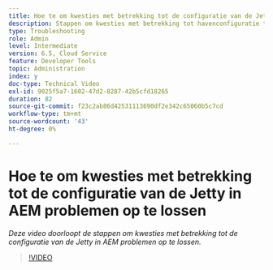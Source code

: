 ```yaml
---
title: Hoe te om kwesties met betrekking tot de configuratie van de Jetty in AEM problemen op te lossen
description: Stappen om kwesties met betrekking tot havenconfiguratie te onderzoeken
type: Troubleshooting
role: Admin
level: Intermediate
version: 6.5, Cloud Service
feature: Developer Tools
topic: Administration
index: y
doc-type: Technical Video
exl-id: 9025f5a7-1602-47d2-8287-42b5cfd18265
duration: 82
source-git-commit: f23c2ab86d42531113690df2e342c65060b5c7cd
workflow-type: tm+mt
source-wordcount: '43'
ht-degree: 0%

---
```


# Hoe te om kwesties met betrekking tot de configuratie van de Jetty in AEM problemen op te lossen

*Deze video doorloopt de stappen om kwesties met betrekking tot de configuratie van de Jetty in AEM problemen op te lossen.*

>[!VIDEO](https://video.tv.adobe.com/v/335470?quality=12&learn=on)
